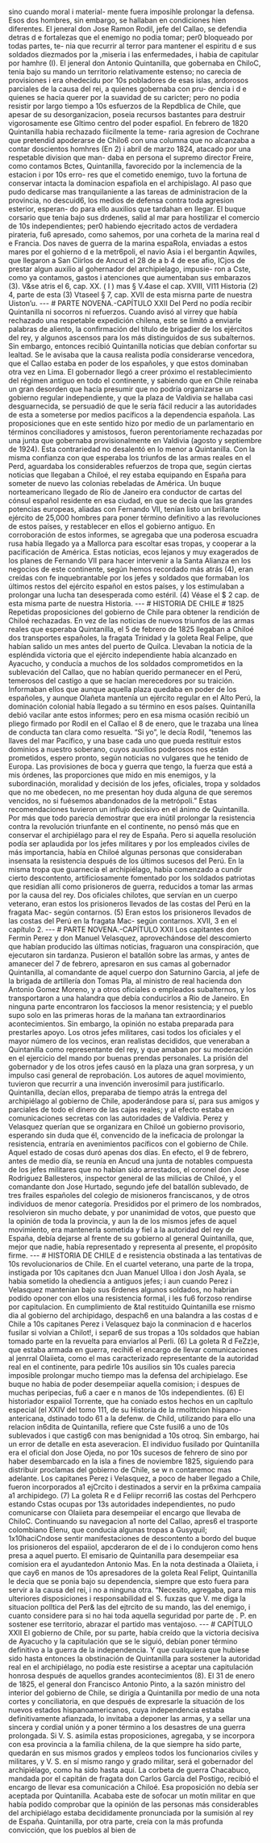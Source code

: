 sino cuando moral i material- mente fuera imposihle prolongar la defensa. Esos dos hombres, sin embargo, se hallaban en condiciones hien diferentes. El jeneral don Jose Ramon Rodil, jefe del Callao, se defendia detras d e fortalezas que el enemigo no podia tomar; per0 bloqueado por todas partes, te- nia que recurrir al terror para mantener el espiritu d e sus soldados diezmados por la ,miseria i las enfermedades, i habia de capitular por hamhre (I). El jeneral don Antonio Quintanilla, que gobernaba en ChiloC, tenia bajo su mando un territorio relativamente estenso; no carecia de provisiones i era ohedecidu por 10s pobladores de esas islas, ardorosos parciales de la causa del rei, a quienes gobernaba con pru- dencia i d e quienes se hacia querer por la suavidad de su caricter; pero no podia resistir por largo tiempo a 10s esfuerzos de la Repdblica de Chile, que apesar de su desorganizacion, poseia recursos bastantes para destruir vigorosamente ese Gltimo centro del poder espafiol. En febrero de 1820 Quintanilla habia rechazado fiicilmente la teme- raria agresion de Cochrane que pretendid apoderarse de Chilo6 con una columna que no alcanzaba a contar doscientos homhres (En 2) i abril de marzo 1824, atacado por una respetable division que man- daba en persona el supremo director Freire, como contamos Bctes, Quintanilla, favorecido por la inclemencia de la estacion i por 10s erro- res que el cometido enemigo, tuvo la fortuna de conservar intacta la dominacion espafiola en el archipislago. AI paso que pudo dedicarse mas tranquilaniente a las tareas de administracion de la provincia, no descuid6, los medios de defensa contra toda agresion esterior, esperan- do para ello auxilios que tardahan en Ilegar. El buque corsario que tenia bajo sus drdenes, salid al mar para hostilizar el comercio de 10s independientes; per0 habiendo ejecritado actos de verdadera pirateria, fu6 apresado, como sahemos, por una corheta de la marina real d e Francia. Dos naves de guerra de la marina espaRola, enviadas a estos mares por el gohierno d e la metr6poli, el navio Asia i el bergantin Aqwiles, que llegaron a San Ciirlos de Ancud el 28 de a b 4 de ese afio, ICjos de prestar algun auxilio al gohernador del archipielago, impusie- ron a Cste, como ya contamos, gastos i atenciones que aumentaban sus embarazos (3). V&#x26;se atris el 6, cap. XX. ( I ) mas § V.4ase el cap. XVIII, VI11 Historia (2) 4, parte de esta (3) Vtaseel § 7, cap. XVII de esta misrna parte de nuestra Uiston’u. --- # PARTE NOVENA.-CAPÍTULO XXII Del Perd no podía recibir Quintanilla ni socorros ni refuerzos. Cuando avisó al virrey que había rechazado una respetable expedición chilena, este se limitó a enviarle palabras de aliento, la confirmación del título de brigadier de los ejércitos del rey, y algunos ascensos para los más distinguidos de sus subalternos. Sin embargo, entonces recibió Quintanilla noticias que debían confortar su lealtad. Se le avisaba que la causa realista podía considerarse vencedora, que el Callao estaba en poder de los españoles, y que estos dominaban otra vez en Lima. El gobernador llegó a creer próximo el restablecimiento del régimen antiguo en todo el continente, y sabiendo que en Chile reinaba un gran desorden que hacía presumir que no podría organizarse un gobierno regular independiente, y que la plaza de Valdivia se hallaba casi desguarnecida, se persuadió de que le sería fácil reducir a las autoridades de esta a someterse por medios pacíficos a la dependencia española. Las proposiciones que en este sentido hizo por medio de un parlamentario en términos conciliadores y amistosos, fueron perentoriamente rechazadas por una junta que gobernaba provisionalmente en Valdivia (agosto y septiembre de 1924). Esta contrariedad no desalentó en lo menor a Quintanilla. Con la misma confianza con que esperaba los triunfos de las armas reales en el Perd, aguardaba los considerables refuerzos de tropa que, según ciertas noticias que llegaban a Chiloé, el rey estaba equipando en España para someter de nuevo las colonias rebeladas de América. Un buque norteamericano llegado de Río de Janeiro era conductor de cartas del cónsul español residente en esa ciudad, en que se decía que las grandes potencias europeas, aliadas con Fernando VII, tenían listo un brillante ejército de 25,000 hombres para poner término definitivo a las revoluciones de estos países, y restablecer en ellos el gobierno antiguo. En corroboración de estos informes, se agregaba que una poderosa escuadra rusa había llegado ya a Mallorca para escoltar esas tropas, y cooperar a la pacificación de América. Estas noticias, ecos lejanos y muy exagerados de los planes de Fernando VII para hacer intervenir a la Santa Alianza en los negocios de este continente, según hemos recordado más atrás (4), eran creídas con fe inquebrantable por los jefes y soldados que formaban los últimos restos del ejército español en estos países, y los estimulaban a prolongar una lucha tan desesperada como estéril. (4) Véase el $ 2 cap. de esta misma parte de nuestra Historia. --- # HISTORIA DE CHILE # 1825 Repetidas proposiciones del gobierno de Chile para obtener la rendición de Chiloé rechazadas. En vez de las noticias de nuevos triunfos de las armas reales que esperaba Quintanilla, el 5 de febrero de 1825 llegaban a Chiloé dos transportes españoles, la fragata Trinidad y la goleta Real Felipe, que habían salido un mes antes del puerto de Quilca. Llevaban la noticia de la espléndida victoria que el ejército independiente había alcanzado en Ayacucho, y conducía a muchos de los soldados comprometidos en la sublevación del Callao, que no habían querido permanecer en el Perú, temerosos del castigo a que se hacían merecedores por su traición. Informaban ellos que aunque aquella plaza quedaba en poder de los españoles, y aunque Olañeta mantenía un ejército regular en el Alto Perú, la dominación colonial había llegado a su término en esos países. Quintanilla debió vacilar ante estos informes; pero en esa misma ocasión recibió un pliego firmado por Rodil en el Callao el 8 de enero, que le trazaba una línea de conducta tan clara como resuelta. “Si yo”, le decía Rodil, “tenemos las llaves del mar Pacífico, y una base cada uno que pueda restituir estos dominios a nuestro soberano, cuyos auxilios poderosos nos están prometidos, espero pronto, según noticias no vulgares que he tenido de Europa. Las provisiones de boca y guerra que tengo, la fuerza que está a mis órdenes, las proporciones que mido en mis enemigos, y la subordinación, moralidad y decisión de los jefes, oficiales, tropa y soldados que no me obedecen, no me presentan hoy duda alguna de que seremos vencidos, no si fuésemos abandonados de la metrópoli.” Estas recomendaciones tuvieron un influjo decisivo en el ánimo de Quintanilla. Por más que todo parecía demostrar que era inútil prolongar la resistencia contra la revolución triunfante en el continente, no pensó más que en conservar el archipiélago para el rey de España. Pero si aquella resolución podía ser aplaudida por los jefes militares y por los empleados civiles de más importancia, había en Chiloé algunas personas que consideraban insensata la resistencia después de los últimos sucesos del Perú. En la misma tropa que guarnecía el archipiélago, había comenzado a cundir cierto descontento, artificiosamente fomentado por los soldados patriotas que residían allí como prisioneros de guerra, reducidos a tomar las armas por la causa del rey. Dos oficiales chilotes, que servían en un cuerpo veterano, eran estos los prisioneros llevados de las costas del Perú en la fragata Mac- según contarnos. (5) Eran estos los prisioneros llevados de las costas del Perú en la fragata Mac- según contarnos. XVII, 3 en el capítulo 2. --- # PARTE NOVENA.-CAPÍTULO XXII Los capitantes don Fermin Perez y don Manuel Velasquez, aprovechándose del descomierto que habían producido las últimas noticias, fraguaron una conspiración, que ejecutaron sin tardanza. Pusieron el batallón sobre las armas, y antes de amanecer del 7 de febrero, apresaron en sus camas al gobernador Quintanilla, al comandante de aquel cuerpo don Saturnino Garcia, al jefe de la brigada de artillería don Tomas Pla, al ministro de real hacienda don Antonio Gomez Moreno, y a otros oficiales o empleados subalternos, y los transportaron a una halandra que debía conducirlos a Rio de Janeiro. En ninguna parte encontraron los facciosos la menor resistencia; y el pueblo supo solo en las primeras horas de la mañana tan extraordinarios acontecimientos. Sin embargo, la opinión no estaba preparada para prestarles apoyo. Los otros jefes militares, casi todos los oficiales y el mayor número de los vecinos, eran realistas decididos, que veneraban a Quintanilla como representante del rey, y que amaban por su moderación en el ejercicio del mando por buenas prendas personales. La prisión del gobernador y de los otros jefes causó en la plaza una gran sorpresa, y un impulso casi general de reprobación. Los autores de aquel movimiento, tuvieron que recurrir a una invención inverosímil para justificarlo. Quintanilla, decían ellos, preparaba de tiempo atrás la entrega del archipiélago al gobierno de Chile, apoderándose para sí, para sus amigos y parciales de todo el dinero de las cajas reales; y al efecto estaba en comunicaciones secretas con las autoridades de Valdivia. Perez y Velasquez querían que se organizara en Chiloé un gobierno provisorio, esperando sin duda que él, convencido de la ineficacia de prolongar la resistencia, entraría en avenimientos pacíficos con el gobierno de Chile. Aquel estado de cosas duró apenas dos días. En efecto, el 9 de febrero, antes de medio día, se reunía en Ancud una junta de notables compuesta de los jefes militares que no habían sido arrestados, el coronel don Jose Rodriguez Ballesteros, inspector general de las milicias de Chiloé, y el comandante don Jose Hurtado, segundo jefe del batallón sublevado, de tres frailes españoles del colegio de misioneros franciscanos, y de otros individuos de menor categoría. Presididos por el primero de los nombrados, resolvieron sin mucho debate, y por unanimidad de votos, que puesto que la opinión de toda la provincia, y aun la de los mismos jefes de aquel movimiento, era mantenerla sometida y fiel a la autoridad del rey de España, debía dejarse al frente de su gobierno al general Quintanilla, que, mejor que nadie, había representado y representa al presente, el propósito firme. --- # HISTORIA DE CHILE d e resistencia obstinada a las tentativas de 10s revolucionarios de Chile. En el cuartel veterano, una parte de la tropa, instigada por 10s capitanes dcn Juan Manuel Ulloa i don Josh Ayala, se habia sometido la ohediencia a antiguos jefes; i aun cuando Perez i Velasquez mantenian bajo sus 6rdenes algunos soldados, no habrian podido oponer con ellos una resistencia formal, i les fu6 forzoso rendirse por capitulacion. En cumplimiento de &#x26;tal restituido Quintanilla ese rnismo dia al gobierno del archipidago, despach6 en una balandra a las costas d e Chile a 10s capitanes Perez i Velasquez bajo la conminacion d e hacerlos fusilar si volvian a Chilot!, i separ6 de sus tropas a 10s soldados que habian tomado parte en la revuelta para enviarlos al Perli. (6) La goleta R d FeZz)e, que estaba armada en guerra, recihi6 el encargo de llevar comunicaciones al jenrral Olaiieta, como el mas caracterizado representante de la autoridad real en el continente, para pedirle 10s ausilios sin 10s cuales parecia imposible prolongar mucho tiempo mas la defensa del archipielago. Ese buque no habia de poder desempeiiar aquella comision; i despues de muchas peripecias, fu6 a caer e n manos de 10s independientes. (6) El historiador espaiiol Torrente, que ha coniado estos hechos en un capltulo especial (el XXIV del tomo 111, de su Historia de la rmolttcion hispano-antericana, dstinado todo 61 a la defenw. de Child, utilizando para ello una relacion in6dita de Quintanilla, refiere que Cste fusil6 a uno de 10s sublevados i que castig6 con mas benignidad a 10s otroq. Sin embargo, hai un error de detalle en esta aseveracion. El individuo fusilado por Quintanilla era el oficial don Jose Ojeda, no por 10s sucesos de fehrero de sino por haber desembarcado en la isla a fines de noviembre 1825, siguiendo para distribuir proclamas del gobierno de Chile, se w n contaremoc mas adelante. Los capitanes Perez i Velasquez, a poco de haber llegado a Chile, fueron incorporados a1 ejCrcito i destinados a servir en la pr6xima campaiia a1 archipidego. (7) La goleta R e d Feliipr recorri6 las costas del Perhcpero estando Cstas ocupas por 13s autoridades independientes, no pudo comunicarse con Olaiieta para desempeiiar el encargo que llevaba de ChiloC. Continuando su navegacion a1 norte del Callao, apres6 el trasporte colombiano Elenu, que conducia algunas tropas a Gusyquil; 1x10haciCndose sentir manifestaciones de descontento a bordo del buque los prisioneros del espaiiol, apcderaron de el de i lo condujeron como hens presa a aquel puerto. El emisario de Quintanilla para desempeiiar esa comision era el ayudantedon Antonio Mas. En la nota destinada a Olaiieta, i que cay6 en manos de 10s apresadores de la goleta Real Felipt, Quintanilla le decia que se ponia bajo su dependencia, siempre que esto fuera para servir a la causa del rei, i no a ninguna otra. “Necesito, agregaba, para mis ulteriores disposiciones i responsabilidad el S. fuxzas que V. me diga la situacion polltica del Per&#x26; las del ejtrcito de su mando, las del enemigo, i cuanto considere para si no hai toda aquella seguridad por parte de . P. en sostener ese territorio, abrazar el partido mas ventajoso. --- # CAPÍTULO XXII El gobierno de Chile, por su parte, había creído que la victoria decisiva de Ayacucho y la capitulación que se le siguió, debían poner término definitivo a la guerra de la independencia. Y que cualquiera que hubiese sido hasta entonces la obstinación de Quintanilla para sostener la autoridad real en el archipiélago, no podía este resistirse a aceptar una capitulación honrosa después de aquellos grandes acontecimientos (8). El 31 de enero de 1825, el general don Francisco Antonio Pinto, a la sazón ministro del interior del gobierno de Chile, se dirigía a Quintanilla por medio de una nota cortes y conciliatoria, en que después de expresarle la situación de los nuevos estados hispanoamericanos, cuya independencia estaba definitivamente afianzada, lo invitaba a deponer las armas, y a sellar una sincera y cordial unión y a poner término a los desastres de una guerra prolongada. Si V. S. asimila estas proposiciones, agregaba, y se incorpora con esa provincia a la familia chilena, de la que siempre ha sido parte, quedarán en sus mismos grados y empleos todos los funcionarios civiles y militares, y V. S. en sí mismo rango y grado militar, será el gobernador del archipiélago, como ha sido hasta aquí. La corbeta de guerra Chacabuco, mandada por el capitán de fragata don Carlos García del Postigo, recibió el encargo de llevar esa comunicación a Chiloé. Esa proposición no debía ser aceptada por Quintanilla. Acababa este de sofocar un motín militar en que había podido comprobar que la opinión de las personas más considerables del archipiélago estaba decididamente pronunciada por la sumisión al rey de España. Quintanilla, por otra parte, creía con la más profunda convicción, que los pueblos al bien de